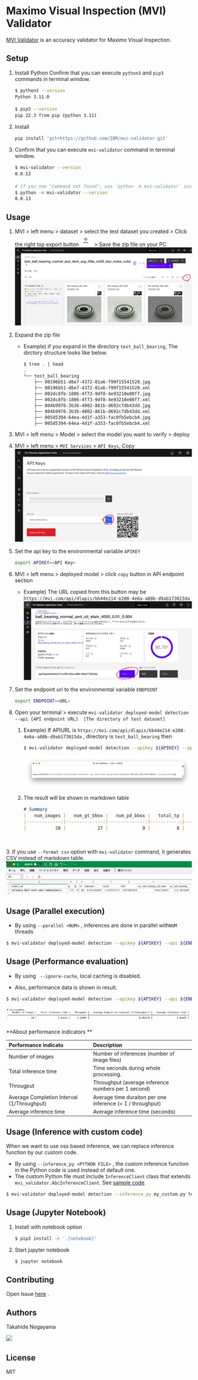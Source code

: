 # Maximo Visual Inspection (MVI) Validator



[MVI Validator](https://github.com/IBM/mvi-validator) is an accuracy validator for Maximo Visual Inspection.



## Setup

1. Install Python
    Confirm that you can execute `python3` and `pip3` commands in terminal window.

    ```sh
    $ python3 --version
    Python 3.11.0
    
    $ pip3 --version 
    pip 22.3 from pip (python 3.11)
    ```
    
    
    
1. Install
   
    ```sh
    pip install 'git+https://github.com/IBM/mvi-validator.git'
    ```
    
    
    
2. Confirm that you can execute `mvi-validator` command in terminal window.
    ```sh
    $ mvi-validator --version
    0.0.13
    
    # If you see "Command not found", use `python -m mvi-validator` instead of `mvi-validator`
    $ python -m mvi-validator --version
    0.0.13
    ```



## Usage

1. MVI > left menu > dataset > select the test dataset you created > Click the right top export button ![image-20230118112342839](README.assets/image-20230118112342839.png) > Save the zip file on your PC
    ![image-20230118112524488](README.assets/image-20230118112524488.png)

    

2. Expand the zip file
    - Example) if you expand in the directory `test_ball_bearing`, The dirctory structure looks like below.
        ```
        $ tree . | head
        .
        └── test_ball_bearing
            ├── 00196b51-d6e7-4372-81a6-f99f15541520.jpg
            ├── 00196b51-d6e7-4372-81a6-f99f15541520.xml
            ├── 002dc8fb-1806-4f73-9df8-4e93210e08f7.jpg
            ├── 002dc8fb-1806-4f73-9df8-4e93210e08f7.xml
            ├── 004b9976-3b36-4002-861b-d692c7db43dd.jpg
            ├── 004b9976-3b36-4002-861b-d692c7db43dd.xml
            ├── 005d5394-64ea-4d1f-a353-fac0fb5ebcb4.jpg
            ├── 005d5394-64ea-4d1f-a353-fac0fb5ebcb4.xml
        
        ```

    

3. MVI  > left menu > Model >  select the model you want to verify > deploy

    

4. MVI > left menu > `MVI Services` > `API Keys`, Copy
    ![image-20251019145634285](README.assets/image-20251019145634285.png)

    

5. Set the api key to the environmental variable `APIKEY`

    ```sh
    export APIKEY=<API Key>
    ```

    

6. MVI > left menu > deployed model > click `copy` button in API endpoint section

    - Example) The URL copied from this button may be  `https://mvi.com/api/dlapis/bb44e214-e208-4e6a-a88b-d9ab173023da` 
        ![image-20230118112109947](README.assets/image-20230118112109947.png)

    

7. Set the endpoint url to the environmental variable `ENDPOINT`

    ```sh
    export ENDPOINT=<URL>
    ```

    

8. Open your terminal > execute  `mvi-validator deployed-model detection --api [API endpoint URL]  [The directory of test dataset]`


    1. Example)  If APIURL is  `https://mvi.com/api/dlapis/bb44e214-e208-4e6a-a88b-d9ab173023da` , directory is  `test_ball_bearing` then
        ```sh
        $ mvi-validator deployed-model detection --apikey ${APIKEY} --api ${ENDPOINT} test_ball_bearing
        ```
        <img src="README.assets/image-20230118114944241.png" alt="image-20230118114944241" style="zoom:50%;" />
    
    2. The result will be shown in markdown table
        ```markdown
        # Summary
        |   num_images |   num_gt_bbox |   num_pd_bbox |   total_tp |   total_fp |   total_fn |   precision |   recall |   f-measure |      mAP | model_id                             |
        |-------------:|--------------:|--------------:|-----------:|-----------:|-----------:|------------:|---------:|------------:|---------:|:-------------------------------------|
        |           28 |            27 |             9 |          8 |          1 |         19 |           1 | 0.185185 |    0.444444 | 0.888889 | bb44e214-e208-4e6a-a88b-d9ab173023da |
        ```


​        
​        
    3. If you use `--format csv` option with `mvi-validator` command, it generates CSV instead of markdown table.
           ![image-20230118113736188](README.assets/image-20230118113736188.png)





## Usage (Parallel execution)

- By using `--parallel <NUM>` , inferences are done in parallel with`NUM` threads

```sh
$ mvi-validator deployed-model detection --apikey ${APIKEY} --api ${ENDPOINT} --parallel 8 test_ball_bearing
```



## Usage (Performance evaluation)

- By using ` --ignore-cache`, local caching is disabled.

- Also, performance data is shown in result.

```sh
$ mvi-validator deployed-model detection --apikey ${APIKEY} --api ${ENDPOINT}  --ignore-cache test_ball_bearing
```

![image-20251019150641990](README.assets/image-20251019150641990.png)

**About performance indicators **

| Performance indicato                       | Description                                                |
| :----------------------------------------- | :--------------------------------------------------------- |
| Number of images                           | Number of inferences (number of image files)               |
| Total inference time                       | Time seconds during whole processing.                      |
| Througput                                  | Throughput (average inference numbers per 1 second)        |
| Average Completion Interval (1/Throughput) | Average time duraiton per one inference (= 1 / throughput) |
| Average inference time                     | Average inference time (seconds)                           |



## Usage (Inference with custom code)

When we want to use oss based inference, we can replace inference function by our custom code.

- By using `--inference_py <PYTHON FILE>` , the custom inference function in the Python code is used instead of default one.
- The custom Python file must include `InferenceClient` class that extends `mvi_validator.AbcInferenceClient`. See [sample code](samples/custom_inference.py).

```sh
$ mvi-validator deployed-model detection --inference_py my_custom.py test_ball_bearing
```



## Usage (Jupyter Notebook)



1. Install with notebook option
    ```sh
    $ pip3 install -e '.[notebook]'
    ```
2. Start jupyter notebook
    ```sh
    $ jupyter notebook
    ```







## Contributing

Open Issue [here](https://github.com/IBM/mvi-validator/issues) .



## Authors



Takahide Nogayama

<a href="https://github.com/nogayama"><img src="https://avatars.githubusercontent.com/u/11750755?s=460" width="100"/></a>



## License

MIT

​	

